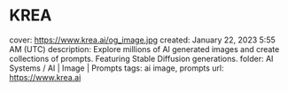 # KREA

cover: https://www.krea.ai/og_image.jpg
created: January 22, 2023 5:55 AM (UTC)
description: Explore millions of AI generated images and create collections of prompts. Featuring Stable Diffusion generations.
folder: AI Systems / AI | Image | Prompts
tags: ai image, prompts
url: https://www.krea.ai